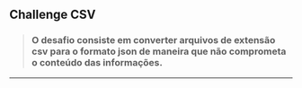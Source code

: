 ## Challenge CSV

> ### O desafio consiste em converter arquivos de extensão csv para o formato json de maneira que não comprometa o conteúdo das informações.
---